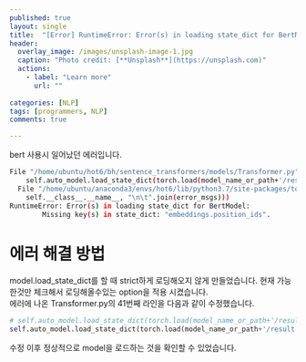 ```yaml
---
published: true
layout: single
title:  "[Error] RuntimeError: Error(s) in loading state_dict for BertModel: Missing key(s) in state_dict: 'embeddings.position_ids'. "
header:
  overlay_image: /images/unsplash-image-1.jpg
  caption: "Photo credit: [**Unsplash**](https://unsplash.com)"
  actions:
    - label: "Learn more"
      url: ""
         
categories: [NLP]
tags: [programmers, NLP]
comments: true

---
```


bert 사용시 일어났던 에러입니다. 

```bash
File "/home/ubuntu/hot6/bh/sentence_transformers/models/Transformer.py", line 41, in __init__
    self.auto_model.load_state_dict(torch.load(model_name_or_path+'/result.pt'))
  File "/home/ubuntu/anaconda3/envs/hot6/lib/python3.7/site-packages/torch/nn/modules/module.py", line 1052, in load_state_dict
    self.__class__.__name__, "\n\t".join(error_msgs)))
RuntimeError: Error(s) in loading state_dict for BertModel:
        Missing key(s) in state_dict: "embeddings.position_ids". 
```

# 에러 해결 방법 

model.load_state_dict를 할 때 strict하게 로딩해오지 않게 만들었습니다. 현재 가능한것만 체크해서 로딩해올수있는 option을 적용 시켰습니다.  
에러에 나온 Transformer.py의 41번째 라인을 다음과 같이 수정했습니다. 

```python
# self.auto_model.load_state_dict(torch.load(model_name_or_path+'/result.pt'))
self.auto_model.load_state_dict(torch.load(model_name_or_path+'/result.pt'), strict=False)
```

수정 이후 정상적으로 model을 로드하는 것을 확인할 수 있었습니다.  
